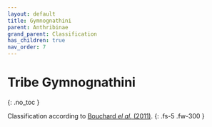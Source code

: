 ```yaml
---
layout: default
title: Gymnognathini
parent: Anthribinae
grand_parent: Classification
has_children: true
nav_order: 7
---
```



# Tribe Gymnognathini
{: .no_toc }

Classification according to [Bouchard _el al._ (2011)](https://zookeys.pensoft.net/articles.php?id=4001).
{: .fs-5 .fw-300 }

